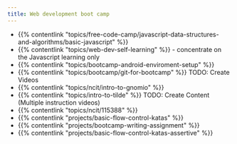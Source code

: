```yaml
---
title: Web development boot camp
---
```

 - {{% contentlink "topics/free-code-camp/javascript-data-structures-and-algorithms/basic-javascript" %}}
 - {{% contentlink "topics/web-dev-self-learning" %}} - concentrate on the Javascript learning only
 - {{% contentlink "topics/bootcamp-android-enviroment-setup" %}}
 - {{% contentlink "topics/bootcamp/git-for-bootcamp" %}} TODO: Create Videos
 - {{% contentlink "topics/ncit/intro-to-gnomio" %}}
 - {{% contentlink "topics/intro-to-tilde" %}} TODO: Create Content (Multiple instruction videos)
 - {{% contentlink "topics/ncit/115388" %}} 
 - {{% contentlink "projects/basic-flow-control-katas" %}} 
 - {{% contentlink "projects/bootcamp-writing-assignment" %}} 
 - {{% contentlink "projects/basic-flow-control-katas-assertive" %}} 


